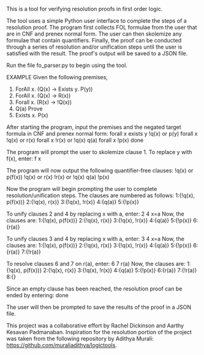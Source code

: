 This is a tool for verifying resolution proofs in first order logic.

The tool uses a simple Python user interface to complete the steps of a resolution proof. The program first collects FOL formulae from the 
user that are in CNF and prenex normal form. The user can then skolemize any formulae that contain quantifiers. Finally, the proof can be 
conducted through a series of resolution and/or unification steps until the user is satisfied with the result. The proof's output will be 
saved to a JSON file.

Run the file fo_parser.py to begin using the tool.

EXAMPLE
Given the following premises,
1. ForAll x. (Q(x) -> Exists y. P(y))
2. ForAll x. (Q(x) -> R(x))
3. Forall x. (R(x) -> !Q(x))
4. Q(a)
Prove
5. Exists x. P(x)

After starting the program, input the premises and the negated target formula in CNF and prenex normal form:
forall x exists y !q(x) or p(y)
forall x !q(x) or r(x)
forall x !r(x) or !q(x)
q(a)
forall x !p(x)
done

The program will prompt the user to skolemize clause 1. To replace y with f(x), enter:
f x

The program will now output the following quantifier-free clauses:
!q(x) or p(f(x))
!q(x) or r(x)
!r(x) or !q(x)
q(a)
!p(x)

Now the program will begin prompting the user to complete resolution/unification steps.
The clauses are numbered as follows:
1:{!q(x), p(f(x))} 2:{!q(x), r(x)} 3:{!q(x), !r(x)} 4:{q(a)} 5:{!p(x)}

To unify clauses 2 and 4 by replacing x with a, enter:
2 4 x=a
Now, the clauses are:
1:{!q(x), p(f(x))} 2:{!q(x), r(x)} 3:{!q(x), !r(x)} 4:{q(a)} 5:{!p(x)} 6:{r(a)}

To unify clauses 3 and 4 by replacing x with a, enter:
3 4 x=a
Now, the clauses are:
1:{!q(x), p(f(x))} 2:{!q(x), r(x)} 3:{!q(x), !r(x)} 4:{q(a)} 5:{!p(x)} 6:{r(a)} 7:{!r(a)}

To resolve clauses 6 and 7 on r(a), enter:
6 7 r(a)
Now, the clauses are:
1:{!q(x), p(f(x))} 2:{!q(x), r(x)} 3:{!q(x), !r(x)} 4:{q(a)} 5:{!p(x)} 6:{r(a)} 7:{!r(a)} 8:{}

Since an empty clause has been reached, the resolution proof can be ended by entering:
done

The user will then be prompted to save the results of the proof in a JSON file.




This project was a collaborative effort by Rachel Dickinson and Aarthy Kesavan Padmanaban. Inspiration for the resolution portion of the
project was taken from the following repository by Adithya Murali: https://github.com/muraliadithya/logictools.
